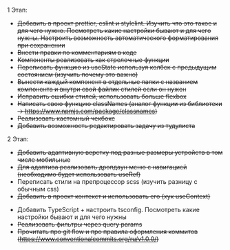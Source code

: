 1 Этап:

- ~~Добавить в проект prettier, eslint и stylelint. Изучить что это такое и для чего нужно. Посмотреть какие настройки
  бывают и для чего нужны. Настроить возможность автоматического форматирования при сохранении~~
- ~~Внести правки по комментариям в коде~~
- ~~Компоненты реализовать как стрелочные функции~~
- ~~Переписать функцию из useState используя колбек с предыдущим состоянием (изучить почему это важно)~~
- ~~Вынести каждый компонент в отдельные папки с названием компонента и внутри свой файлик стилей если он нужен~~
- ~~Исправить ошибки стилей, использовать больше flexbox~~
- ~~Написать свою функцию classNames (аналог функции из библиотеки -> https://www.npmjs.com/package/classnames)~~
- ~~Реализовать кастомный чекбокс~~
- ~~Добавить возможность редактировать задачу из тудулиста~~

2 Этап:

- ~~Добавить адаптивную верстку под разные размеры устройств в том числе мобильные~~
- ~~Для адаптива реализовать дропдаун меню с навигацией (необходимо будет использовать useRef)~~
- Переписать стили на препроцессор scss (изучить разницу с обычным css)
- ~~Добавить в проект контекст и использовать его (хук useContext)~~

* Добавить TypeScript + настроить tsconfig. Посмотреть какие настройки бывают и для чего нужны
* ~~Реализовать фильтры через query params~~
* ~~Прочитать про git flow и про правила оформления коммитов (https://www.conventionalcommits.org/ru/v1.0.0/)~~
